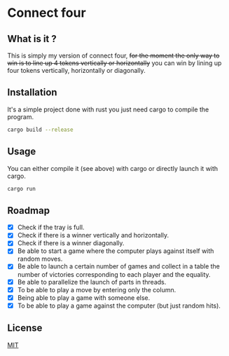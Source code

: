 # Connect four

## What is it ?

This is simply my version of connect four, <s>for the moment the only way to win is to line up 4
tokens vertically or horizontally</s> you can win by lining up four tokens vertically, horizontally
or diagonally.

## Installation

It's a simple project done with rust you just need cargo to compile the program.

```bash
cargo build --release
```

## Usage

You can either compile it (see above) with cargo or directly launch it with cargo.

```bash
cargo run
```

## Roadmap

- [X] Check if the tray is full.
- [X] Check if there is a winner vertically and horizontally.
- [X] Check if there is a winner diagonally.
- [X] Be able to start a game where the computer plays against itself with random moves.
- [X] Be able to launch a certain number of games and collect in a table the number of victories
  corresponding to each player and the equality.
- [X] Be able to parallelize the launch of parts in threads.
- [X] To be able to play a move by entering only the column.
- [X] Being able to play a game with someone else.
- [X] To be able to play a game against the computer (but just random hits).

## License

[MIT](https://choosealicense.com/licenses/mit/)
